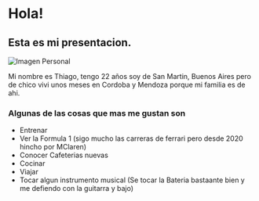 # Hola!
## Esta es mi presentacion.

![Imagen Personal]("C:\Users\thiag\Downloads\6C2D492D-4531-48A1-B8CC-21E5670961D3.jpeg")

Mi nombre es Thiago, tengo 22 años soy de San Martin, Buenos Aires pero de chico vivi unos meses en Cordoba y Mendoza porque mi familia es de ahi.
### Algunas de las cosas que mas me gustan son 
- Entrenar
- Ver la Formula 1 (sigo mucho las carreras de ferrari pero desde 2020 hincho por MClaren)
- Conocer Cafeterias nuevas
- Cocinar 
- Viajar 
- Tocar algun instrumento musical (Se tocar la Bateria bastaante bien y me defiendo con la guitarra y bajo)
  



